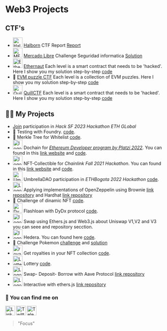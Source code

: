 # Web3 Projects

## CTF's
* <img height="30" src="https://bit.ly/3Vm6TO1" alt="Halborn"> [Halborn](https://www.halborn.com/)  CTF Report [Report](https://drive.google.com/file/d/1cBXc-lZY_mlukQ1UUWfw9jSVKaNFV_BL/view?usp=drive_link)
* <img height="30" src="https://bit.ly/45rgS9m" alt="MELI"> [Mercado Libre](www.mercadolibre.com)  Challenge Seguridad informatica [Solution](https://github.com/pinalikefruit/challenge-MELI)
* <img height="30" src="https://bit.ly/3hjiYn9" alt="Ethernaut"> [Ethernaut](https://ethernaut.openzeppelin.com)  Each level is a smart contract that needs to be 'hacked'. Here I show you my solution step-by-step [code](https://github.com/pinalikefruit/ethernaut.git)
* 🧩 [EVM puzzle CTF](https://github.com/fvictorio/evm-puzzles)  Each level is a collection of EVM puzzles. Here I show you my solution step-by-step [code](https://github.com/fvictorio/evm-puzzles)
* <img height="30" src="https://bit.ly/3WfDrJe" alt="QuillCTF"> [QuillCTF](https://bit.ly/439k4UN)  Each level is a smart contract that needs to be 'hacked'. Here I show you my solution step-by-step [code](https://github.com/pinalikefruit/quill-ctf)


## 👨‍💻 My Projects

<!-- * <img height="30" src="https://bit.ly/3FpeqDE" alt="Echidna"> Echidna .Building secure contracts: Learn how to fuzz like a pro with Trails of Bit [code](https://github.com/pinalikefruit/echidna.git)<b>(*developing*) </b>. -->
* [Join](https://github.com/Lets-Join)  participation in *Hack SF 2023 Hackathon ETH GLobal*
* 🌋 Testing with Foundry.  [code](https://github.com/pinalikefruit/foundry-testing).
* 🌳 Merkle Tree for Whitelist [code](https://github.com/pinalikefruit/merkle-tree-whitelists).
* <img height="30" src="https://bit.ly/3x2GI3p" alt="logo dochain"> Dochain for [*Ethereum Developer program by Platzi 2022*](https://platzi.com/cursos/ethereum-dev-program/). You can found in this [link website](https://dochain.vercel.app/) and  [code](https://github.com/Dochain1).
* <img height="30" src="https://bit.ly/35cqB8D" alt="logo avatar"> NFT-Collectible for *Chainlink Fall 2021 Hackathon*. You can found in this [link website](https://bafybeihlpe7kpnaifm7tn4jdrm6z2kzc44kl6kvm5axhwnyz5tormchdpq.ipfs.infura-ipfs.io/#/) and  [code](https://github.com/pinalikefruit/NFT-Collectible-Humans).
*  <img height="30" src="https://bit.ly/3FO3dxJ" alt="UmbrellaDAO"> UmbrellaDAO  participation in *ETHBogota 2022 Hackathon* [code](https://github.com/pinalikefruit/UmbrellaDAO).
* <img height="30" src="https://bit.ly/409eH6V" alt="Logo Open Zeppelin"> Applying implementations of OpenZeppelin using Brownie [link repository](https://github.com/pinalikefruit/Openzeppelin-applied-brownie) and Hardhat [link repository](https://github.com/pinalikefruit/OpenZeppelin-Implementations)
* 🌱 Challenge of dinamic NFT [code](https://github.com/pinalikefruit/platziretoDNFT).
* <img height="30" src="https://bit.ly/36DXWKi" alt="Dydx"> Flashloan with DyDx protocol [code](https://github.com/pinalikefruit/flashloan_DyDx.git).
* <img height="30" src="https://bit.ly/3uo1gkM" alt="logo Uniswap"> Swap using Ethers.js and Web3.js about Uniswap V1,V2 and V3 you can seee and repository secction.
* <img height="30" src="https://bit.ly/41Hf1uj" alt="logo Hedera"> Hedera. You can found here [code](https://github.com/pinalikefruit/hedera).
* 🦥 Challenge Pokemon [challenge](https://github.com/pinalikefruit/solidity-eth-challenge/blob/main/Retos.md) and [solution](https://github.com/pinalikefruit/pokemon)
*  <img height="30" src="https://bit.ly/36CRiEf" alt="royalties"> Get royalties in your NFT collection [code](https://github.com/pinalikefruit/NFT-withRoyalties).
* <img height="30" src="https://bit.ly/3912yeR" alt="Lottery"> Lottery [code](https://github.com/pinalikefruit/Lottery).
*  <img height="30" src="https://bit.ly/3us8nJ6" alt="Logo Aave"> Swap- Deposit- Borrow with Aave Protocol [link repository](https://github.com/pinalikefruit/aave_borrow_brownie)
*  <img height="30" src="https://bit.ly/3FQvZhu" alt="Logo Ethers.js"> Interactive with ethers.js [link repository](https://github.com/pinalikefruit/ethers.js)
<!-- *  <img height="30" src="https://bit.ly/3FGsFEP" alt="logo">Fund me project [link repository](https://github.com/pinalikefruit/FundMe)
*  <img height="30" src="https://bit.ly/3wFJFYd" alt="">Working with logs and Events [link repository](https://github.com/pinalikefruit/events-logs-hardhat)
* <img height="30" src="https://bit.ly/3NolyTJ" alt="Pina coin"> PinaCoin deployment ERC-20 [link repository](https://github.com/pinalikefruit/PinaCoin)
*  <img height="30" src="https://bit.ly/3JLxsF5" alt="crowdfundig">How to do crowdfunding [linkn repository](https://github.com/pinalikefruit/crowdfunding)
*  <img height="30" src="https://bit.ly/35e7dYV" alt="logo voto">Voting App [link repository](https://github.com/pinalikefruit/voting) -->


### 🔗 You can find me on 
<a target="_blank" href="https://www.linkedin.com/in/pinalikefruit/"><img height="30" src="https://bit.ly/3BkKWWE" alt="Linkedin icono"></a> 
<a target="_blank" href="https://twitter.com/pinalikefruit"><img height="30" src="https://bit.ly/3wYOdZ6" alt="Twitter icono"></a> 
<a target="_blank" href="https://t.me/pinalikefruit"><img height="30" src="https://bit.ly/3sBJKGV" alt="Telegram icono"></a> 

>"Focus"
